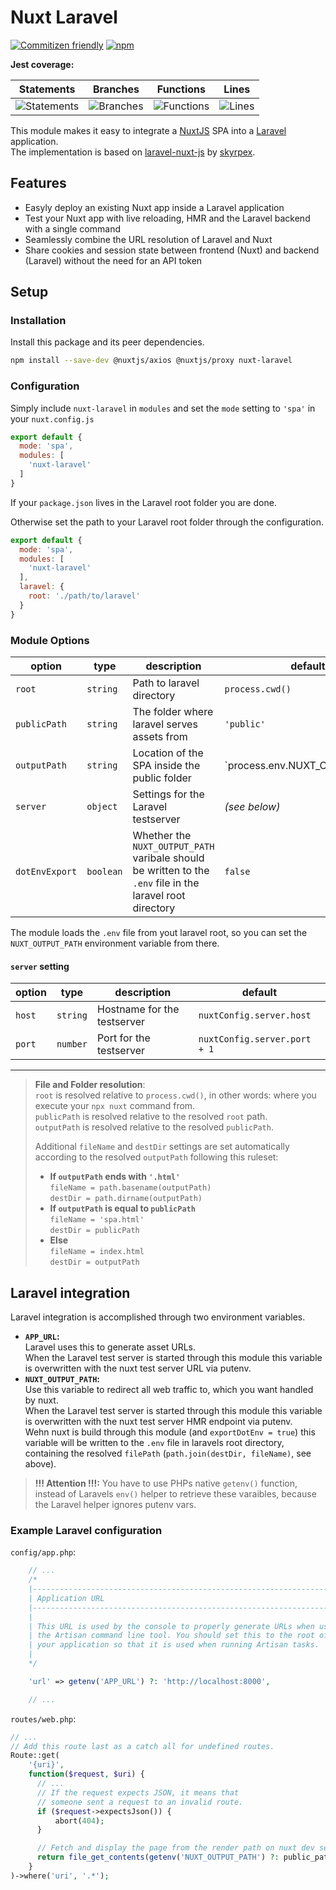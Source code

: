 # Nuxt Laravel

[![Commitizen friendly](https://img.shields.io/badge/commitizen-friendly-brightgreen.svg)](https://commitizen.github.io/cz-cli/)
[![npm](https://img.shields.io/npm/v/nuxt-laravel/next.svg)](https://www.npmjs.com/package/nuxt-laravel)

**Jest coverage:**

| Statements                  | Branches                | Functions                 | Lines             |
| --------------------------- | ----------------------- | ------------------------- | ----------------- |
| ![Statements](https://img.shields.io/badge/Coverage-Unknown%25-brightgreen.svg) | ![Branches](https://img.shields.io/badge/Coverage-Unknown%25-brightgreen.svg) | ![Functions](https://img.shields.io/badge/Coverage-Unknown%25-brightgreen.svg) | ![Lines](https://img.shields.io/badge/Coverage-Unknown%25-brightgreen.svg) |

This module makes it easy to integrate a [NuxtJS](https://nuxtjs.org) SPA into a [Laravel](https://laravel.com) application.  
The implementation is based on [laravel-nuxt-js](https://github.com/skyrpex/laravel-nuxt-js) by [skyrpex](https://github.com/skyrpex).

## Features

* Easyly deploy an existing Nuxt app inside a Laravel application
* Test your Nuxt app with live reloading, HMR and the Laravel backend with a single command
* Seamlessly combine the URL resolution of Laravel and Nuxt
* Share cookies and session state between frontend (Nuxt) and backend (Laravel) without the need for an API token

## Setup

### Installation

Install this package and its peer dependencies.

```bash
npm install --save-dev @nuxtjs/axios @nuxtjs/proxy nuxt-laravel
```

### Configuration

Simply include `nuxt-laravel` in `modules` and set the `mode` setting to `'spa'` in your `nuxt.config.js`

```js
export default {
  mode: 'spa',
  modules: [
    'nuxt-laravel'
  ]
}
```

If your `package.json` lives in the Laravel root folder you are done.

Otherwise set the path to your Laravel root folder through the configuration.

```js
export default {
  mode: 'spa',
  modules: [
    'nuxt-laravel'
  ],
  laravel: {
    root: './path/to/laravel'
  }
}
```

### Module Options

| option         | type      | description                                                                                                | default                                                  |
| -------------- | --------- | ---------------------------------------------------------------------------------------------------------- | -------------------------------------------------------- |
| `root`         | `string`  | Path to laravel directory                                                                                  | `process.cwd()`                                          |
| `publicPath`   | `string`  | The folder where laravel serves assets from                                                                | `'public'`                                               |
| `outputPath`   | `string`  | Location of the SPA inside the public folder                                                               | `process.env.NUXT_OUTPUT_PATH || nuxtConfig.router.base` |
| `server`       | `object`  | Settings for the Laravel testserver                                                                        | *(see below)*                                            |
| `dotEnvExport` | `boolean` | Whether the `NUXT_OUTPUT_PATH` varibale should be written to the `.env` file in the laravel root directory | `false`                                                  |

The module loads the `.env` file from yout laravel root, so you can set the `NUXT_OUTPUT_PATH` environment variable from there.

#### `server` setting

| option | type     | description                 | default                      |
| ------ | -------- | --------------------------- | ---------------------------- |
| `host` | `string` | Hostname for the testserver | `nuxtConfig.server.host`     |
| `port` | `number` | Port for the testserver     | `nuxtConfig.server.port + 1` |

---
> **File and Folder resolution**:  
> `root` is resolved relative to `process.cwd()`, in other words: where you execute your `npx nuxt` command from.  
> `publicPath` is resolved relative to the resolved `root` path.  
> `outputPath` is resolved relative to the resolved `publicPath`.
>
> Additional `fileName` and `destDir` settings are set automatically according to the resolved `outputPath` following this ruleset:
>
> * __If `outputPath` ends with `'.html'`__  
>   `fileName = path.basename(outputPath)`  
>   `destDir = path.dirname(outputPath)`
> * __If `outputPath` is equal to `publicPath`__  
>   `fileName = 'spa.html'`  
>   `destDir = publicPath`
> * __Else__  
>   `fileName = index.html`  
>   `destDir = outputPath`

## Laravel integration

Laravel integration is accomplished through two environment variables.

* **`APP_URL`:**  
  Laravel uses this to generate asset URLs.  
  When the Laravel test server is started through this module this variable is overwritten with the nuxt test server URL via putenv.
* **`NUXT_OUTPUT_PATH`:**  
  Use this variable to redirect all web traffic to, which you want handled by nuxt.  
  When the Laravel test server is started through this module this variable is overwritten with the nuxt test server HMR endpoint via putenv.  
  Wehn nuxt is build through this module (and `exportDotEnv = true`) this variable will be written to the `.env` file in laravels root directory, containing the resolved `filePath` (`path.join(destDir, fileName)`, see above).

> **!!! Attention !!!:** You have to use PHPs native `getenv()` function, instead of Laravels `env()` helper to retrieve these varaibles, because the Laravel helper ignores putenv vars.

### Example Laravel configuration

`config/app.php`:

```php
    // ...
    /*
    |--------------------------------------------------------------------------
    | Application URL
    |--------------------------------------------------------------------------
    |
    | This URL is used by the console to properly generate URLs when using
    | the Artisan command line tool. You should set this to the root of
    | your application so that it is used when running Artisan tasks.
    |
    */

    'url' => getenv('APP_URL') ?: 'http://localhost:8000',

    // ...
```

`routes/web.php`:

```php
// ...
// Add this route last as a catch all for undefined routes.
Route::get(
    '{uri}',
    function($request, $uri) {
      // ...
      // If the request expects JSON, it means that
      // someone sent a request to an invalid route.
      if ($request->expectsJson()) {
          abort(404);
      }

      // Fetch and display the page from the render path on nuxt dev server or fallback to static file
      return file_get_contents(getenv('NUXT_OUTPUT_PATH') ?: public_path('spa.html'));
    }
)->where('uri', '.*');
```
